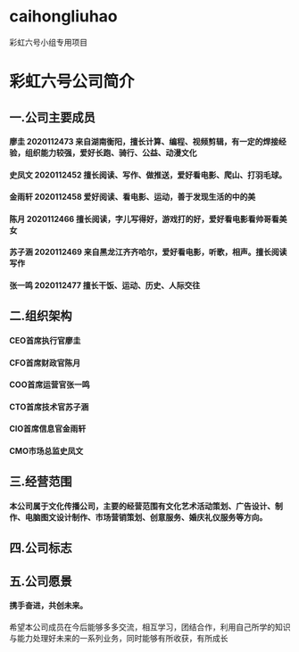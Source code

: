 # caihongliuhao
彩虹六号小组专用项目
# 彩虹六号公司简介
## 一.公司主要成员
#### 廖圭	 	2020112473	来自湖南衡阳，擅长计算、编程、视频剪辑，有一定的焊接经验，组织能力较强，爱好长跑、骑行、公益、动漫文化
#### 史凤文	 	2020112452	擅长阅读、写作、做推送，爱好看电影、爬山、打羽毛球。
#### 金雨轩	 	2020112458	爱好阅读、看电影、运动，善于发现生活的中的美
#### 陈月	 	2020112466	擅长阅读，字儿写得好，游戏打的好，爱好看电影看帅哥看美女
#### 苏子涵	 	2020112469	来自黑龙江齐齐哈尔，爱好看电影，听歌，相声。擅长阅读写作
#### 张一鸣	 	2020112477	擅长干饭、运动、历史、人际交往
## 二.组织架构
#### CEO首席执行官廖圭
#### CFO首席财政官陈月
#### COO首席运营官张一鸣
#### CTO首席技术官苏子涵
#### CIO首席信息官金雨轩
#### CMO市场总监史凤文
## 三.经营范围
#### 本公司属于文化传播公司，主要的经营范围有文化艺术活动策划、广告设计、制作、电脑图文设计制作、市场营销策划、创意服务、婚庆礼仪服务等方向。


## 四.公司标志

## 五.公司愿景
#### 携手奋进，共创未来。
希望本公司成员在今后能够多多交流，相互学习，团结合作，利用自己所学的知识与能力处理好未来的一系列业务，同时能够有所收获，有所成长
